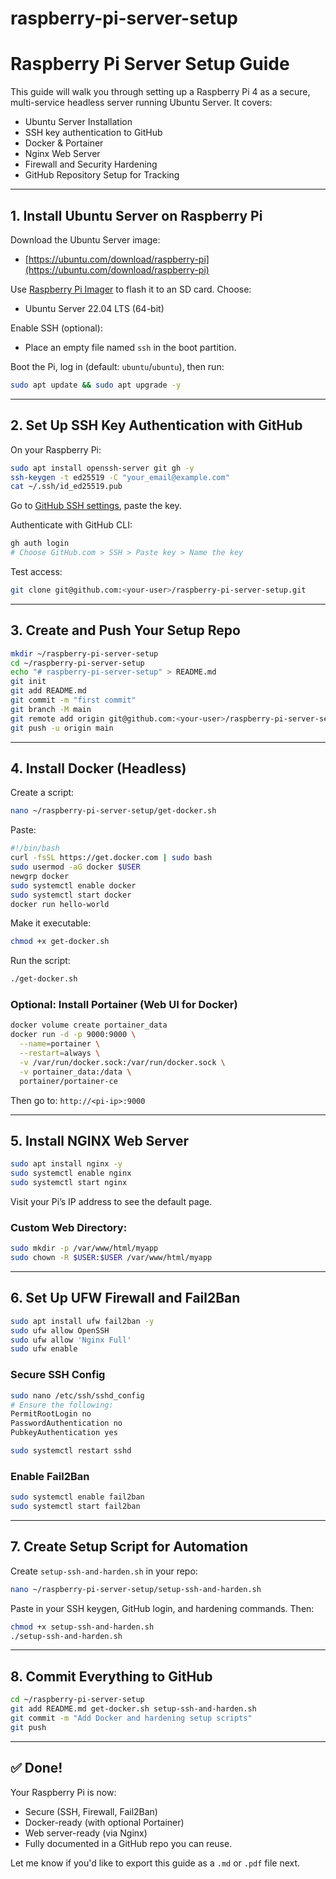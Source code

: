 # raspberry-pi-server-setup
# Raspberry Pi Server Setup Guide

This guide will walk you through setting up a Raspberry Pi 4 as a secure, multi-service headless server running Ubuntu Server. It covers:

* Ubuntu Server Installation
* SSH key authentication to GitHub
* Docker & Portainer
* Nginx Web Server
* Firewall and Security Hardening
* GitHub Repository Setup for Tracking

---

## 1. Install Ubuntu Server on Raspberry Pi

Download the Ubuntu Server image:

* [https://ubuntu.com/download/raspberry-pi](https://ubuntu.com/download/raspberry-pi)

Use [Raspberry Pi Imager](https://www.raspberrypi.com/software/) to flash it to an SD card. Choose:

* Ubuntu Server 22.04 LTS (64-bit)

Enable SSH (optional):

* Place an empty file named `ssh` in the boot partition.

Boot the Pi, log in (default: `ubuntu`/`ubuntu`), then run:

```bash
sudo apt update && sudo apt upgrade -y
```

---

## 2. Set Up SSH Key Authentication with GitHub

On your Raspberry Pi:

```bash
sudo apt install openssh-server git gh -y
ssh-keygen -t ed25519 -C "your_email@example.com"
cat ~/.ssh/id_ed25519.pub
```

Go to [GitHub SSH settings](https://github.com/settings/keys), paste the key.

Authenticate with GitHub CLI:

```bash
gh auth login
# Choose GitHub.com > SSH > Paste key > Name the key
```

Test access:

```bash
git clone git@github.com:<your-user>/raspberry-pi-server-setup.git
```

---

## 3. Create and Push Your Setup Repo

```bash
mkdir ~/raspberry-pi-server-setup
cd ~/raspberry-pi-server-setup
echo "# raspberry-pi-server-setup" > README.md
git init
git add README.md
git commit -m "first commit"
git branch -M main
git remote add origin git@github.com:<your-user>/raspberry-pi-server-setup.git
git push -u origin main
```

---

## 4. Install Docker (Headless)

Create a script:

```bash
nano ~/raspberry-pi-server-setup/get-docker.sh
```

Paste:

```bash
#!/bin/bash
curl -fsSL https://get.docker.com | sudo bash
sudo usermod -aG docker $USER
newgrp docker
sudo systemctl enable docker
sudo systemctl start docker
docker run hello-world
```

Make it executable:

```bash
chmod +x get-docker.sh
```

Run the script:

```bash
./get-docker.sh
```

### Optional: Install Portainer (Web UI for Docker)

```bash
docker volume create portainer_data
docker run -d -p 9000:9000 \
  --name=portainer \
  --restart=always \
  -v /var/run/docker.sock:/var/run/docker.sock \
  -v portainer_data:/data \
  portainer/portainer-ce
```

Then go to: `http://<pi-ip>:9000`

---

## 5. Install NGINX Web Server

```bash
sudo apt install nginx -y
sudo systemctl enable nginx
sudo systemctl start nginx
```

Visit your Pi’s IP address to see the default page.

### Custom Web Directory:

```bash
sudo mkdir -p /var/www/html/myapp
sudo chown -R $USER:$USER /var/www/html/myapp
```

---

## 6. Set Up UFW Firewall and Fail2Ban

```bash
sudo apt install ufw fail2ban -y
sudo ufw allow OpenSSH
sudo ufw allow 'Nginx Full'
sudo ufw enable
```

### Secure SSH Config

```bash
sudo nano /etc/ssh/sshd_config
# Ensure the following:
PermitRootLogin no
PasswordAuthentication no
PubkeyAuthentication yes
```

```bash
sudo systemctl restart sshd
```

### Enable Fail2Ban

```bash
sudo systemctl enable fail2ban
sudo systemctl start fail2ban
```

---

## 7. Create Setup Script for Automation

Create `setup-ssh-and-harden.sh` in your repo:

```bash
nano ~/raspberry-pi-server-setup/setup-ssh-and-harden.sh
```

Paste in your SSH keygen, GitHub login, and hardening commands. Then:

```bash
chmod +x setup-ssh-and-harden.sh
./setup-ssh-and-harden.sh
```

---

## 8. Commit Everything to GitHub

```bash
cd ~/raspberry-pi-server-setup
git add README.md get-docker.sh setup-ssh-and-harden.sh
git commit -m "Add Docker and hardening setup scripts"
git push
```

---

## ✅ Done!

Your Raspberry Pi is now:

* Secure (SSH, Firewall, Fail2Ban)
* Docker-ready (with optional Portainer)
* Web server-ready (via Nginx)
* Fully documented in a GitHub repo you can reuse.

Let me know if you'd like to export this guide as a `.md` or `.pdf` file next.

